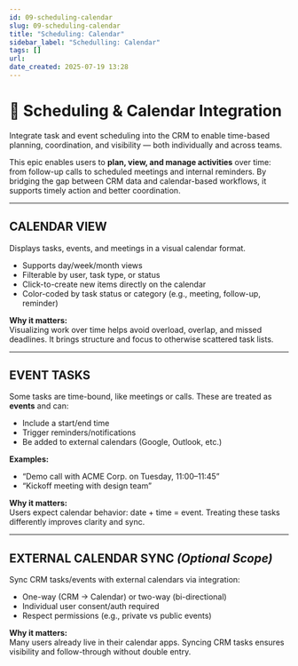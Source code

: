 ```yaml
---
id: 09-scheduling-calendar
slug: 09-scheduling-calendar
title: "Scheduling: Calendar"
sidebar_label: "Schedulling: Calendar"
tags: []
url: 
date_created: 2025-07-19 13:28
---
```

# 📅 Scheduling & Calendar Integration

Integrate task and event scheduling into the CRM to enable time-based planning, coordination, and visibility — both individually and across teams.

This epic enables users to **plan, view, and manage activities** over time: from follow-up calls to scheduled meetings and internal reminders. By bridging the gap between CRM data and calendar-based workflows, it supports timely action and better coordination.

---
## CALENDAR VIEW

Displays tasks, events, and meetings in a visual calendar format.

- Supports day/week/month views
- Filterable by user, task type, or status
- Click-to-create new items directly on the calendar
- Color-coded by task status or category (e.g., meeting, follow-up, reminder)

**Why it matters:**  
Visualizing work over time helps avoid overload, overlap, and missed deadlines. It brings structure and focus to otherwise scattered task lists.

---
## EVENT TASKS

Some tasks are time-bound, like meetings or calls. These are treated as **events** and can:

- Include a start/end time  
- Trigger reminders/notifications  
- Be added to external calendars (Google, Outlook, etc.)

**Examples:**
- “Demo call with ACME Corp. on Tuesday, 11:00–11:45”
- “Kickoff meeting with design team”

**Why it matters:**  
Users expect calendar behavior: date + time = event. Treating these tasks differently improves clarity and sync.

---
## EXTERNAL CALENDAR SYNC *(Optional Scope)*

Sync CRM tasks/events with external calendars via integration:

- One-way (CRM → Calendar) or two-way (bi-directional)
- Individual user consent/auth required
- Respect permissions (e.g., private vs public events)

**Why it matters:**  
Many users already live in their calendar apps. Syncing CRM tasks ensures visibility and follow-through without double entry.
